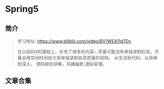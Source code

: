 # Spring5

## 简介

> 学习地址: https://www.bilibili.com/video/BV1WE411d7Dv
>
> 在以前的4的基础上，补充了很多的内容~ 质量可能没有单独录制的高，尽量会用空闲时间给大家单独录制些高质量的视频。 从生活到代码，从简单到深入。 源码级别讲解，风趣幽默,通俗易懂。

## 文章合集

